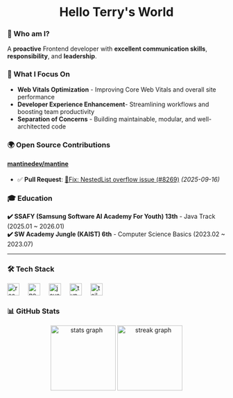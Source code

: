 <h1 align="center">Hello Terry's World</h1>

### 🧠 Who am I?

A **proactive** Frontend developer with **excellent communication skills**, **responsibility**, and **leadership**.

### 🚀 What I Focus On

- **Web Vitals Optimization** - Improving Core Web Vitals and overall site performance
- **Developer Experience Enhancement**- Streamlining workflows and boosting team productivity
- **Separation of Concerns** - Building maintainable, modular, and well-architected code
  
### 🌍 Open Source Contributions
  
#### [mantinedev/mantine](https://github.com/mantinedev/mantine)
- ✅ **Pull Request**: [🐛Fix: NestedList overflow issue (#8269)](https://github.com/mantinedev/mantine/pull/8269) *(2025-09-16)*
  
### 🎓 Education
**✔️ SSAFY (Samsung Software AI Academy For Youth) 13th** - Java Track (2025.01 ~ 2026.01)  
**✔️ SW Academy Jungle (KAIST) 6th** - Computer Science Basics (2023.02 ~ 2023.07)

---

### 🛠 Tech Stack

<div align="left">
  <img src="https://cdn.simpleicons.org/react/61DAFB" height="28" alt="react logo"  />
  <img width="12" />
  <img src="https://cdn.simpleicons.org/nextdotjs/000000" height="28" alt="nextjs logo"  />
  <img width="12" />
  <img src="https://skillicons.dev/icons?i=js" height="28" alt="javascript logo"  />
  <img width="12" />
  <img src="https://skillicons.dev/icons?i=ts" height="28" alt="typescript logo"  />
  <img width="12" />
  <img src="https://cdn.simpleicons.org/tailwindcss/06B6D4" height="28" alt="tailwindcss logo"  />
</div>

###

<h3 align="left">📊 GitHub Stats</h3>

<div align="center">
  <img src="https://github-readme-stats.vercel.app/api?username=terrydkim&hide_title=false&hide_rank=false&show_icons=true&include_all_commits=true&count_private=true&disable_animations=false&theme=dracula&locale=en&hide_border=false&order=1" height="150" alt="stats graph"  />
  <img src="https://streak-stats.demolab.com?user=terrydkim&locale=en&mode=daily&theme=dracula&hide_border=false&border_radius=5&order=3" height="150" alt="streak graph"  />
</div>




<!--
**terrydkim/terrydkim** is a ✨ _special_ ✨ repository because its `README.md` (this file) appears on your GitHub profile.

Here are some ideas to get you started:

- 🔭 I’m currently working on ...
- 🌱 I’m currently learning ...
- 👯 I’m looking to collaborate on ...
- 🤔 I’m looking for help with ...
- 💬 Ask me about ...
- 📫 How to reach me: ...
- 😄 Pronouns: ...
- ⚡ Fun fact: ...
-->
